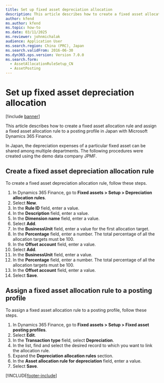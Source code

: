 ```yaml
---
title: Set up fixed asset depreciation allocation
description: This article describes how to create a fixed asset allocation rule and assign a fixed asset allocation rule to a posting profile in Japan with Microsoft Dynamics 365 Finance.
author: kfend
ms.author: kfend
ms.topic: how-to
ms.date: 03/11/2025
ms.reviewer: johnmichalak
audience: Application User
ms.search.region: China (PRC), Japan
ms.search.validFrom: 2016-06-30
ms.dyn365.ops.version: Version 7.0.0
ms.search.form: 
  - AssetAllocationRuleSetup_CN
  - AssetPosting
---
```


# Set up fixed asset depreciation allocation

[!include [banner](../../includes/banner.md)]

This article describes how to create a fixed asset allocation rule and assign a fixed asset allocation rule to a posting profile in Japan with Microsoft Dynamics 365 Finance.

In Japan, the depreciation expenses of a particular fixed asset can be shared among multiple departments. The following procedures were created using the demo data company JPMF. 

## Create a fixed asset depreciation allocation rule

To create a fixed asset depreciation allocation rule, follow these steps.

1. In Dynamics 365 Finance, go to **Fixed assets \> Setup \> Depreciation allocation rules**.
1. Select **New**.
1. In the **Rule ID** field, enter a value.
1. In the **Description** field, enter a value.
1. In the **Dimension name** field, enter a value.
1. Select **Add**.
1. In the **BusinessUnit** field, enter a value for the first allocation target.  
1. In the **Percentage** field, enter a number. The total percentage of all the allocation targets must be 100.  
1. In the **Offset account** field, enter a value.
1. Select **Add**.
1. In the **BusinessUnit** field, enter a value.
1. In the **Percentage** field, enter a number. The total percentage of all the allocation targets must be 100.  
1. In the **Offset account** field, enter a value.
1. Select **Save**.

## Assign a fixed asset allocation rule to a posting profile

To assign a fixed asset allocation rule to a posting profile, follow these steps.

1. In Dynamics 365 Finance, go to **Fixed assets \> Setup \> Fixed asset posting profiles**.
1. Select **Edit**.
1. In the **Transaction type** field, select **Depreciation**.
1. In the list, find and select the desired record to which you want to link the allocation rule.  
1. Expand the **Depreciation allocation rules** section.
1. In the **Asset allocation rule for depreciation** field, enter a value.
1. Select **Save**.



[!INCLUDE[footer-include](../../../includes/footer-banner.md)]
